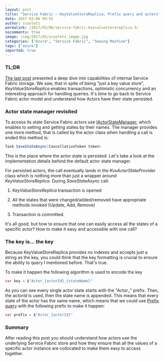 ```yaml
---
layout: post
title: "Service Fabric – KeyValueStoreReplica, Prefix query and actors"
date: 2017-03-06 09:55
author: scooletz
permalink: /2017/03/06/service-fabric-keyvaluestorereplica-3/
nocomments: true
image: /img/2017/03/scooletz_image.jpg
categories: ["Azure", "Service Fabric", "Sewing Machine"]
tags: ["azure"]
imported: true
---
```


### TL;DR

[The last post](http://blog.scooletz.com/2017/03/02/service-fabric-keyvaluestorereplica-2) presented a deep dive into capabilities of internal Service Fabric storage. We saw, that in spite of being "just a key value store", *KeyValueStoreReplica* enables transactions, optimistic concurrency and an interesting approach for handling queries. It's time to go back to Service Fabric actor model and understand how Actors have their state persisted.

### Actor state manager revisited

To access its state Service Fabric actors use [IActorStateManager](https://docs.microsoft.com/en-us/dotnet/api/microsoft.servicefabric.actors.runtime.iactorstatemanager), which enables to setting and getting states by their names. The manager provides one more method, that is called by the actor class when handling a call is ended this method is:

```csharp
Task SaveStateAsync(CancellationToken token)
```

This is the place where the actor state is persisted. Let's take a look at the implementation details behind the default actor state manager.

For persisted actors, the call eventually lands in the *KvsActorStateProvider* class which is nothing more than just a wrapper around *KeyValueStoreReplica*. During *SaveStateAsync* call:

1. *KeyValueStoreReplica* transaction is opened

1. All the states that were changed/added/removed have appropriate methods invoked (Update, Add, Remove)
1. Transaction is committed.

It's all good, but how to ensure that one can easily access all the states of a specific actor? How to make it easy and accessible with one call?

### The key is... the key

Because KeyValueStoreReplica provides no indexes and accepts just a string as the key, you could think that the key formatting is crucial to ensure the ability to query I mentioned before. That's true.

To make it happen the following algorithm is used to encode the key

```csharp
var key = $"Actor_{actorId}_{stateName}"
```
As you can see every single actor state starts with the "Actor_" prefix. Then, the *actorId* is used, then the state name is appended. This means that every state of the actor has the same name, which means that we could use [Prefix query](https://blog.scooletz.com/2017/03/02/service-fabric-keyvaluestorereplica-2) with the following prefix to make it happen:

```csharp
var prefix = $"Actor_{actorId}"
```

### Summary

After reading this post you should understand how actors use the underlying Service Fabric store and how they ensure that all the values of a specific actor instance are collocated to make them easy to access together.
